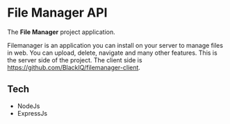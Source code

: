 # File Manager API

The **File Manager** project application.

Filemanager is an application you can install on your server to manage files in web. You can upload, delete, navigate and many other features. This is the server side of the project. The client side is https://github.com/BlackIQ/filemanager-client.

## Tech

- NodeJs
- ExpressJs
